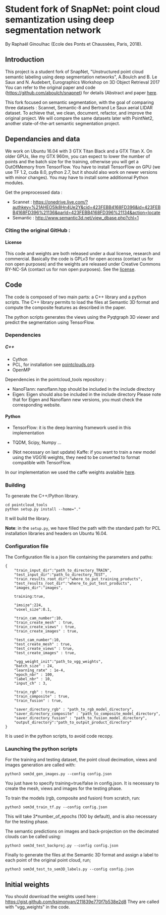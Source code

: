 # Student fork of SnapNet: point cloud semantization using deep segmentation network
By Raphaël Ginoulhac (Ecole des Ponts et Chaussées, Paris, 2018).

## Introduction
This project is a student fork of SnapNet, "Unstructured point cloud semantic labeling using deep segmentation networks", A.Boulch and B. Le Saux and N. Audebert, Eurographics Workshop on 3D Object Retrieval 2017
You can refer to the original paper and code (https://github.com/aboulch/snapnet) for details (Abstract and paper [here](https://aboulch.github.io/publication/2017-3DOR-snapnet).

This fork focused on semantic segmentation, with the goal of comparing three datasets : Scannet, Semantic-8 and Bertrand Le Saux aerial LIDAR dataset.
To achieve that, we clean, document, refactor, and improve the original project. 
We will compare the same datasets later with PointNet2, another state-of-the-art semantic segmentation project.

## Dependancies and data
We work on Ubuntu 16.04 with 3 GTX Titan Black and a GTX Titan X. On older GPUs, like my GTX 960m, you can expect to lower the number of points and the batch size for the training, otherwise you will get a OutOfMemory from TensorFlow.
You have to install TensorFlow on GPU (we use TF 1.2, cuda 8.0, python 2.7, but it should also work on newer versions with minor changes). You may have to install some additionnal Python modules.

Get the preprocessed data :
- Scannet : https://onedrive.live.com/?authkey=%21AHEO5Ik8Hn4Ue2Y&cid=423FEBB4168FD396&id=423FEBB4168FD396%21136&parId=423FEBB4168FD396%21134&action=locate
- Semantic : http://www.semantic3d.net/view_dbase.php?chl=1

### Citing the original GitHub : 

#### License

This code and weights are both released under a dual license, research and commercial.
Basically the code is GPLv3 for open access (contact us for non open purposes) and the weights are released under Creative Commons BY-NC-SA (contact us for non open purposes).
See the [license](LICENSE.md).

## Code

The code is composed of two main parts: a C++ library and a python scripts. The C++ library permits to load the files at Semantic 3D format and compute the composite features as described in the paper.

The python scripts generates the views using the Pyqtgraph 3D viewer and predict the segmentation using TensorFlow.

### Dependencies

##### C++
- Cython
- PCL, for installation see [pointclouds.org](pointclouds.org).
- OpenMP

Dependencies in the pointcloud_tools repository : 
- NanoFlann: nanoflann.hpp should be included in the include directory
- Eigen: Eigen should also be included in the include directory
Please note that for Eigen and Nanoflann new versions, you must check the corresponding website.


#### Python
- TensorFlow: it is the deep learning framework used in this implementation
- TQDM, Scipy, Numpy ...

- (Not necessary on last update) Kaffe: if you want to train a new model using the VGG16 weights, they need to be converted to format compatible with TensorFlow.


In our implementation we used the caffe weights avalaible [here](https://gist.github.com/ksimonyan/211839e770f7b538e2d8#file-readme-md).


### Building

To generate the C++/Python library.

    cd pointcloud_tools
    python setup.py install --home="."

It will build the library.

**Note**: in the ```setup.py```, we have filled the path with the standard path for PCL installation libraries and headers on Ubuntu 16.04.

### Configuration file

The Configuration file is a json file containing the parameters and paths:

    {
        "train_input_dir":"path_to_directory_TRAIN",
        "test_input_dir":"path_to_directory_TEST",
        "train_results_root_dir":"where_to_put_training_products",
        "test_results_root_dir":"where_to_put_test_products",
        "images_dir":"images",

        training:true,

        "imsize":224,
        "voxel_size":0.1,

        "train_cam_number":10,
        "train_create_mesh" : true,
        "train_create_views" : true,
        "train_create_images" : true,

        "test_cam_number":10,
        "test_create_mesh" : true,
        "test_create_views" : true,
        "test_create_images" : true,

        "vgg_weight_init":"path_to_vgg_weights",
        "batch_size" : 24,
        "learning_rate" : 1e-4,
        "epoch_nbr" : 100,
        "label_nbr" : 10,
        "input_ch" : 3,

        "train_rgb" : true,
        "train_composite" : true,
        "train_fusion" : true,

        "saver_directory_rgb" : "path_to_rgb_model_directory",
        "saver_directory_composite" : "path_to_composite_model_directory",
        "saver_directory_fusion" : "path_to_fusion_model_directory",
        "output_directory":"path_to_output_product_directory"
    }

It is used in the python scripts, to avoid code recopy.


### Launching the python scripts

For the training and testing dataset, the point cloud decimation, views and images generation are called with:

    python3 sem3d_gen_images.py --config config.json
    
You just have to specify training=true/false in config.json. It is necessary to create the mesh, views and images for the testing phase. 

To train the models (rgb, composite and fusion) from scratch, run:

    python3 sem3d_train_tf.py --config config.json
 
This will take 3*number_of_epochs (100 by default), and is also necessary for the testing phase.

The semantic predictions on images and back-projection on the decimated clouds can be called using:

    python3 sem3d_test_backproj.py --config config.json

Finally to generate the files at the Semantic 3D format and assign a label to each point of the original point cloud, run;

    python3 sem3d_test_to_sem3D_labels.py --config config.json

## Initial weights

You should download the weights used here : https://gist.github.com/ksimonyan/211839e770f7b538e2d8
They are called with "vgg_weights" in the code.
